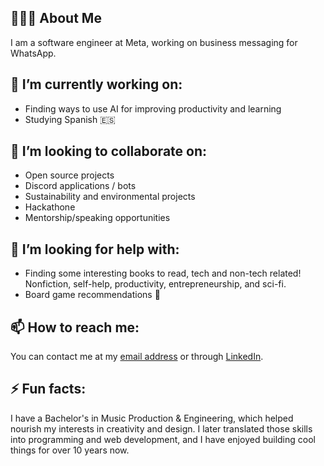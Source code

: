 ## 🧑🏻‍💻 About Me

I am a software engineer at Meta, working on business messaging for WhatsApp.

## 🔭 I’m currently working on:

- Finding ways to use AI for improving productivity and learning
- Studying Spanish 🇪🇸

## 🤝 I’m looking to collaborate on:

- Open source projects
- Discord applications / bots
- Sustainability and environmental projects
- Hackathone
- Mentorship/speaking opportunities

## 🤔 I’m looking for help with:

- Finding some interesting books to read, tech and non-tech related! Nonfiction, self-help, productivity, entrepreneurship, and sci-fi.
- Board game recommendations 🎲

## 📫 How to reach me:

You can contact me at my [email address](mailto:hello@luis.app) or through [LinkedIn](https://www.linkedin.com/in/luisbaugusto).

## ⚡ Fun facts:

I have a Bachelor's in Music Production & Engineering, which helped nourish my interests in creativity and design. I later translated those skills into programming and web development, and I have enjoyed building cool things for over 10 years now.
